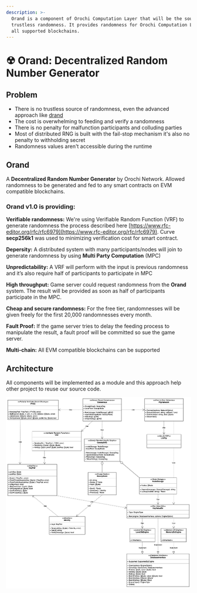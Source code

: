 ```yaml
---
description: >-
  Orand is a component of Orochi Computation Layer that will be the source of
  trustless randomness. It provides randomness for Orochi Computation Layer and
  all supported blockchains.
---
```


# ☢ Orand: Decentralized Random Number Generator

## Problem

* There is no trustless source of randomness, even the advanced approach like [drand](https://drand.love)
* The cost is overwhelming  to feeding and verify a randomness
* There is no penalty for malfunction participants and colluding parties
* Most of distributed RNG is built with the fail-stop mechanism it's also no penalty to withholding secret
* Randomness values aren't accessible during the runtime

## Orand

A **Decentralized Random Number Generator** by Orochi Network. Allowed randomness to be generated and fed to any smart contracts on EVM compatible blockchains.

### Orand v1.0 is providing:

**Verifiable randomness:** We're using Verifiable Random Function (VRF) to generate randomness the process described here [https://www.rfc-editor.org/rfc/rfc6979](https://www.rfc-editor.org/rfc/rfc6979). Curve **secp256k1** was used to minimizing verification cost for smart contract.

**Depersity:** A distributed system with many participants/nodes will join to generate randomness by using **Multi Party Computation** (MPC)

**Unpredictability:** A VRF will perform with the input is previous randomness and it’s also require half of participants to participate in MPC

**High throughput:** Game server could request randomness from the **Orand** system. The result will be provided as soon as half of participants participate in the MPC.

**Cheap and secure randomness:** For the free tier, randomnesses will be given freely for the first 20,000 randomnesses every month.

**Fault Proof:** If the game server tries to delay the feeding process to manipulate the result, a fault proof will be committed so sue the game server.

**Multi-chain:** All EVM compatible blockchains can be supported

## Architecture

All components will be implemented as a module and this approach help other project to reuse our source code.

![](<.gitbook/assets/image (2).png>)
